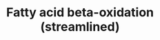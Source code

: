 ---
annotations:
- id: PW:0000738
  parent: classic metabolic pathway
  type: Pathway Ontology
  value: fatty acid beta degradation pathway
authors:
- Gsu
- Mkutmon
- MaintBot
- Eweitz
- Khanspers
citedin: ''
communities: []
description: 'This pathway is derived from [Fatty Acid Beta Oxidation (Mus musculus)](http://wikipathways.org/index.php/Pathway:WP1269).
  The sequential Acetyl CoA removal steps are merged and a component added for the
  uptake of fatty acids and transport to the mitochondrion.  '
last-edited: 2025-03-11
ndex: null
organisms:
- Mus musculus
redirect_from:
- /index.php/Pathway:WP3588
- /instance/WP3588
- /instance/WP3588_r137973
revision: r137973
schema-jsonld:
- '@context': https://schema.org/
  '@id': https://wikipathways.github.io/pathways/WP3588.html
  '@type': Dataset
  creator:
    '@type': Organization
    name: WikiPathways
  description: 'This pathway is derived from [Fatty Acid Beta Oxidation (Mus musculus)](http://wikipathways.org/index.php/Pathway:WP1269).
    The sequential Acetyl CoA removal steps are merged and a component added for the
    uptake of fatty acids and transport to the mitochondrion.  '
  keywords:
  - Acadl
  - Acadm
  - Acads
  - Acadvl
  - Acat1
  - Acetyl-CoA
  - Acsl1
  - Acsl3
  - Acsl4
  - Acsl5
  - Acsl6
  - Acyl-CoA
  - Cd36
  - Cpt1a
  - Cpt1b
  - Cpt2
  - Dci
  - Decr1
  - Echs1
  - Fabp1
  - Fabp2
  - Fabp3
  - Fabp4
  - Fabp7
  - Hadh
  - Hadha
  - Hadhb
  - Slc25a20
  - Slc27a1
  - Slc27a2
  - Slc27a3
  - Slc27a4
  - Slc27a5
  - Slc27a6
  license: CC0
  name: Fatty acid beta-oxidation (streamlined)
seo: CreativeWork
title: Fatty acid beta-oxidation (streamlined)
wpid: WP3588
---
